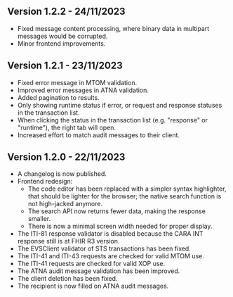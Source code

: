 
## Version 1.2.2 - 24/11/2023

- Fixed message content processing, where binary data in multipart messages would be corrupted.
- Minor frontend improvements.

## Version 1.2.1 - 23/11/2023

- Fixed error message in MTOM validation.
- Improved error messages in ATNA validation.
- Added pagination to results.
- Only showing runtime status if error, or request and response statuses in the transaction list.
- When clicking the status in the transaction list (e.g. "response" or "runtime"), the right tab will open.
- Increased effort to match audit messages to their client.

## Version 1.2.0 - 22/11/2023

- A changelog is now published.
- Frontend redesign:
    - The code editor has been replaced with a simpler syntax highlighter, that should be lighter for the browser; the
      native search function is not high-jacked anymore.
    - The search API now returns fewer data, making the response smaller.
    - There is now a minimal screen width needed for proper display.
- The ITI-81 response validator is disabled because the CARA INT response still is at FHIR R3 version.
- The EVSClient validator of STS transactions has been fixed.
- The ITI-41 and ITI-43 requests are checked for valid MTOM use.
- The ITI-41 requests are checked for valid XOP use.
- The ATNA audit message validation has been improved.
- The client deletion has been fixed.
- The recipient is now filled on ATNA audit messages.
